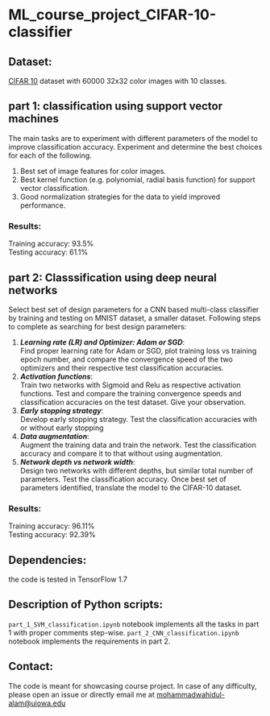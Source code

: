 # ML_course_project_CIFAR-10-classifier
## Dataset: 
[CIFAR 10](https://www.cs.toronto.edu/~kriz/cifar.html ) dataset with 60000 32x32 color images with 10 classes. 
## part 1: classification using support vector machines
The main tasks are to experiment with different parameters of the model to improve classification accuracy. Experiment and determine the best choices for each of the following. 
1. Best set of image features for color images.
2. Best kernel function (e.g. polynomial, radial basis function) for support vector classification. 
3. Good normalization strategies for the data to yield improved performance. 

### Results:
Training accuracy: 93.5% <br> Testing accuracy: 61.1%

## part 2: Classsification using deep neural networks
Select best set of design parameters for a CNN based multi-class classifier by training and testing on MNIST dataset, a smaller dataset. Following steps to complete as searching for best design parameters:
1. **_Learning rate (LR) and Optimizer: Adam or SGD_**:<br>
  Find proper learning rate for Adam or SGD,  plot training loss vs training epoch number, and compare the      convergence speed of the two optimizers and   their respective test classification accuracies.
2.  **_Activation functions_**:<br>
   Train two networks  with Sigmoid and Relu as respective activation functions. Test and compare the training convergence speeds and classification 
   accuracies on the test dataset. Give your observation.
3.  **_Early stopping strategy_**:<br>
  Develop early stopping strategy. Test the classification accuracies with or without early stopping 
4.  **_Data augmentation_**:<br>
    Augment the training data and train the network. Test the classification accuracy and compare it to that without using augmentation.
5. **_Network depth vs network width_**:<br>
    Design two networks with different depths, but similar total number of parameters. Test the classification accuracy.
Once best set of parameters identified, translate the model to the CIFAR-10 dataset.
### Results:
Training accuracy: 96.11% <br> Testing accuracy: 92.39%
## Dependencies:
the code is tested in TensorFlow 1.7
## Description of Python scripts:
`part_1_SVM_classification.ipynb` notebook implements all the tasks in part 1 with proper comments step-wise.
`part_2_CNN_classification.ipynb` notebook implements the requirements in part 2.
## Contact:
 The code is meant for showcasing course project. In case of any difficulty, please open an issue or directly email me at mohammadwahidul-alam@uiowa.edu
